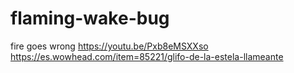 # flaming-wake-bug
fire goes wrong         https://youtu.be/Pxb8eMSXXso
https://es.wowhead.com/item=85221/glifo-de-la-estela-llameante
